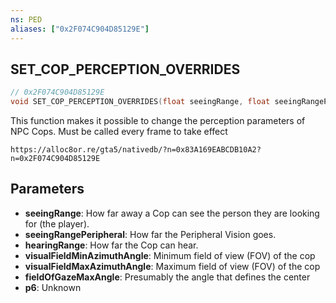```yaml
---
ns: PED
aliases: ["0x2F074C904D85129E"]
---
```

## SET_COP_PERCEPTION_OVERRIDES

```c
// 0x2F074C904D85129E
void SET_COP_PERCEPTION_OVERRIDES(float seeingRange, float seeingRangePeripheral, float hearingRange, float visualFieldMinAzimuthAngle, float visualFieldMaxAzimuthAngle, float fieldOfGazeMaxAngle, float p6);
```

This function makes it possible to change the perception parameters of NPC Cops. Must be called every frame to take effect

```
https://alloc8or.re/gta5/nativedb/?n=0x83A169EABCDB10A2?n=0x2F074C904D85129E
```

## Parameters
* **seeingRange**: How far away a Cop can see the person they are looking for (the player).
* **seeingRangePeripheral**: How far the Peripheral Vision goes.
* **hearingRange**: How far the Cop can hear.
* **visualFieldMinAzimuthAngle**: Minimum field of view (FOV) of the cop
* **visualFieldMaxAzimuthAngle**: Maximum field of view (FOV) of the cop
* **fieldOfGazeMaxAngle**: Presumably the angle that defines the center
* **p6**: Unknown

